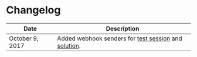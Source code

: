 # Changelog

Date | Description
---- | -----------
October 9, 2017 | Added webhook senders for [test session](#test-session) and [solution](#solution).